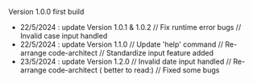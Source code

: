 Version 1.0.0 first build
+ 22/5/2024 : update Version 1.0.1 & 1.0.2 // Fix runtime error bugs 
                                           // Invalid case input handled
+ 22/5/2024 : update Version 1.1.0 
              // Update 'help' command
              // Re-arrange code-architect 
              // Standardize input feature added
+ 23/5/2024 : update Version 1.2.0
		// Invalid date input handled
		// Re-arrange code-architect ( better to read:)
		// Fixed some bugs

